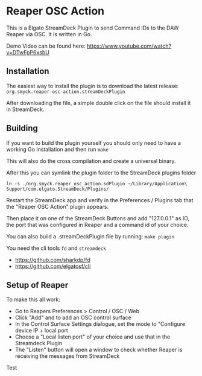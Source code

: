 # Reaper OSC Action

This is a Elgato StreamDeck Plugin to send Command IDs to the DAW Reaper via OSC. It is written in Go.

Demo Video can be found here: https://www.youtube.com/watch?v=DTwFpP6xsbU

## Installation

The easiest way to install the plugin is to download the latest release:
`org.smyck.reaper-osc-action.streamDeckPlugin`

After downloading the file, a simple double click on the file should install it
in StreamDeck.

## Building

If you want to build the plugin yourself you should only need to have a working
Go installation and then run `make`

This will also do the cross compilation and create a universal binary.

After this you can symlink the plugin folder to the StreamDeck plugins folder

`ln -s ./org.smyck.reaper_osc_action.sdPlugin ~/Library/Application\ Support/com.elgato.StreamDeck/Plugins/`

Restart the StreamDeck app and verify in the Preferences / Plugins tab that
the "Reaper OSC Action" plugin appears.

Then place it on one of the StreamDeck Buttons and add "127.0.0.1" as IO, the
port that was configured in Reaper and a command id of your choice.

You can also build a .streamDeckPlugin file by running:
`make plugin`

You need the cli tools `fd` and `streamdeck`

* https://github.com/sharkdp/fd
* https://github.com/elgatosf/cli

## Setup of Reaper

To make this all work:

* Go to Reapers Preferences > Control / OSC / Web
* Click "Add" and to add an OSC control surface
* In the Control Surface Settings dialogue, set the mode to "Configure device IP + local port
* Choose a "Local listen port" of your choice and use that in the Streamdeck Plugin
* The "Listen" button will open a window to check whether Reaper is receiving the messages from StreamDeck

Test
